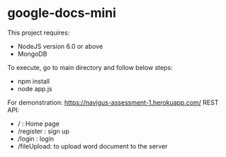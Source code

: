 # google-docs-mini

This project requires:
* NodeJS version 6.0 or above
* MongoDB

To execute, go to main directory and follow below steps:
* npm install
* node app.js

For demonstration: https://navigus-assessment-1.herokuapp.com/
REST API:
* / : Home page
* /register : sign up
* /login : login
* /fileUpload: to upload word document to the server


